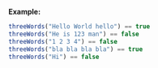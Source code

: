 **Example:**

```javascript
threeWords("Hello World hello") == true
threeWords("He is 123 man") == false
threeWords("1 2 3 4") == false
threeWords("bla bla bla bla") == true
threeWords("Hi") == false
```
